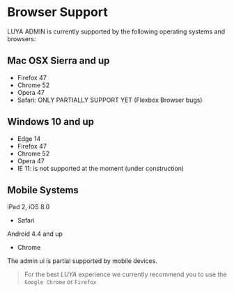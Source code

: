 # Browser Support

LUYA ADMIN is currently supported by the following operating systems and browsers:

## Mac OSX Sierra and up

+ Firefox 47
+ Chrome 52
+ Opera 47
+ Safari: ONLY PARTIALLY SUPPORT YET (Flexbox Browser bugs)

## Windows 10 and up

+ Edge 14
+ Firefox 47
+ Chrome 52
+ Opera 47
+ IE 11: is not supported at the moment (under construction)

## Mobile Systems

iPad 2, iOS 8.0
+ Safari

Android 4.4 and up
+ Chrome

The admin ui is partial supported by mobile devices.

> For the best *LUYA* experience we currently recommend you to use the `Google Chrome` or `Firefox`

